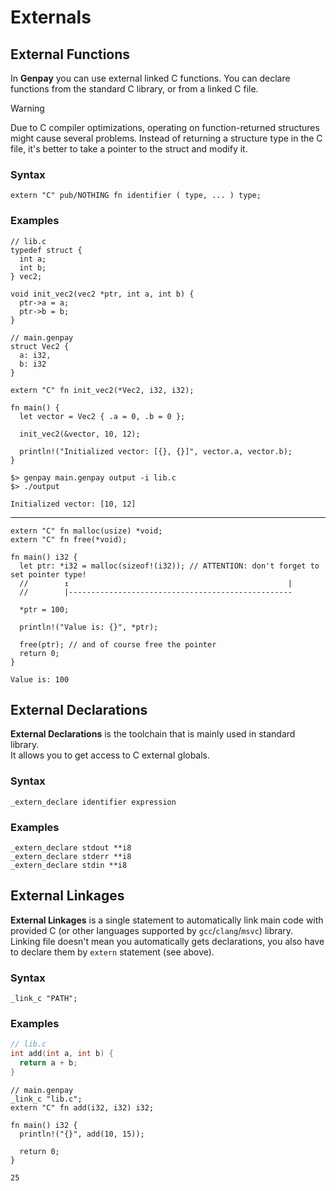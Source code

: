 # Externals
## External Functions
In **Genpay** you can use external linked C functions. You can declare functions from the standard C library, or from a linked C file.

> [!WARNING]
> Due to C compiler optimizations, operating on function-returned structures might cause several problems.
> Instead of returning a structure type in the C file, it's better to take a pointer to the struct and modify it.

### Syntax
```genpay
extern "C" pub/NOTHING fn identifier ( type, ... ) type;
```

### Examples
```genpay
// lib.c
typedef struct {
  int a;
  int b;
} vec2;

void init_vec2(vec2 *ptr, int a, int b) {
  ptr->a = a;
  ptr->b = b;
}

// main.genpay
struct Vec2 {
  a: i32,
  b: i32
}

extern "C" fn init_vec2(*Vec2, i32, i32);

fn main() {
  let vector = Vec2 { .a = 0, .b = 0 };

  init_vec2(&vector, 10, 12);

  println!("Initialized vector: [{}, {}]", vector.a, vector.b);
}
```

```
$> genpay main.genpay output -i lib.c
$> ./output

Initialized vector: [10, 12]
```

----

```genpay
extern "C" fn malloc(usize) *void;
extern "C" fn free(*void);

fn main() i32 {
  let ptr: *i32 = malloc(sizeof!(i32)); // ATTENTION: don't forget to set pointer type!
  //        ↥                                                 |
  //        |--------------------------------------------------

  *ptr = 100;

  println!("Value is: {}", *ptr);

  free(ptr); // and of course free the pointer
  return 0;
}
```

```
Value is: 100
```

## External Declarations
**External Declarations** is the toolchain that is mainly used in standard library. <br/>
It allows you to get access to C external globals.

### Syntax
```genpay
_extern_declare identifier expression
```

### Examples
```genpay
_extern_declare stdout **i8
_extern_declare stderr **i8
_extern_declare stdin **i8
```

## External Linkages
**External Linkages** is a single statement to automatically link main code with provided C (or other languages supported by `gcc`/`clang`/`msvc`) library. <br/>
Linking file doesn't mean you automatically gets declarations, you also have to declare them by `extern` statement (see above).

### Syntax
```genpay
_link_c "PATH";
```

### Examples
```c
// lib.c
int add(int a, int b) {
  return a + b;
}
```
```genpay
// main.genpay
_link_c "lib.c";
extern "C" fn add(i32, i32) i32;

fn main() i32 {
  println!("{}", add(10, 15));

  return 0;
}
```

```
25
```
